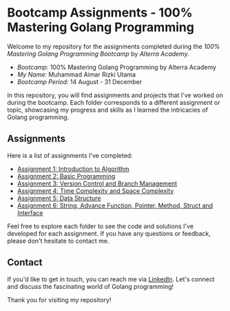 # Bootcamp Assignments - 100% Mastering Golang Programming

Welcome to my repository for the assignments completed during the *100% Mastering Golang Programming Bootcamp* by *Alterra Academy*.

- *Bootcamp:* 100% Mastering Golang Programming by Alterra Academy
- *My Name:* Muhammad Aimar Rizki Utama
- *Bootcamp Period:* 14 August - 31 December

In this repository, you will find assignments and projects that I've worked on during the bootcamp. Each folder corresponds to a different assignment or topic, showcasing my progress and skills as I learned the intricacies of Golang programming.

## Assignments

Here is a list of assignments I've completed:

- [Assignment 1: Introduction to Algorithm](/01_Introduction_to_Algorithm/README.md)
- [Assignment 2: Basic Programming](/02_Basic_Programming/summary.md)
- [Assignment 3: Version Control and Branch Management](/03_Version_Control_And_Branch_Management/summary.md)
- [Assignment 4: Time Complexity and Space Complexity](/04_Time_Complexity_and_Space_Complexity/summary.md)
- [Assignment 5: Data Structure ](/05_Data_Structure/summary.md)
- [Assignment 6: String, Advance Function, Pointer, Method, Struct and Interface ](/06_String_AdvanceFunction_Pointer_Method_StructandInterfacesummary.md)


Feel free to explore each folder to see the code and solutions I've developed for each assignment. If you have any questions or feedback, please don't hesitate to contact me.

## Contact

If you'd like to get in touch, you can reach me via [LinkedIn](https://www.linkedin.com/in/muhammad-aimar-rizki-utama-75479b21b). Let's connect and discuss the fascinating world of Golang programming!

Thank you for visiting my repository!
